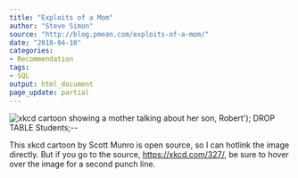 ```yaml
---
title: "Exploits of a Mom"
author: "Steve Simon"
source: "http://blog.pmean.com/exploits-of-a-mom/"
date: "2018-04-10"
categories:
- Recommendation
tags:
- SQL
output: html_document
page_update: partial
---
```


![xkcd cartoon showing a mother talking about her son, Robert'); DROP
TABLE Students;\--](https://imgs.xkcd.com/comics/exploits_of_a_mom.png)

This xkcd cartoon by Scott Munro is open source, so I can hotlink the
image directly. But if you go to the source, <https://xkcd.com/327/>, be
sure to hover over the image for a second punch line.

<!---more--->



